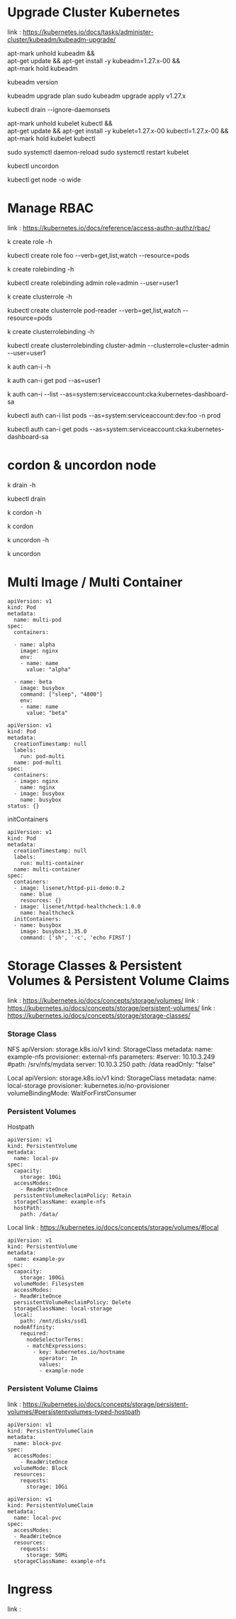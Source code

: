 # Upgrade Cluster Kubernetes

link : https://kubernetes.io/docs/tasks/administer-cluster/kubeadm/kubeadm-upgrade/

apt-mark unhold kubeadm && \
apt-get update && apt-get install -y kubeadm=1.27.x-00 && \
apt-mark hold kubeadm

kubeadm version

kubeadm upgrade plan
sudo kubeadm upgrade apply v1.27.x

kubectl drain <node-to-drain> --ignore-daemonsets


apt-mark unhold kubelet kubectl && \
apt-get update && apt-get install -y kubelet=1.27.x-00 kubectl=1.27.x-00 && \
apt-mark hold kubelet kubectl


sudo systemctl daemon-reload
sudo systemctl restart kubelet

kubectl uncordon <node-to-uncordon>

kubectl get node -o wide



# Manage RBAC

link : https://kubernetes.io/docs/reference/access-authn-authz/rbac/

k create role -h 

kubectl create role foo --verb=get,list,watch --resource=pods

k create rolebinding -h

kubectl create rolebinding admin role=admin --user=user1

k create clusterrole -h

kubectl create clusterrole pod-reader --verb=get,list,watch --resource=pods

k create clusterrolebinding -h

kubectl create clusterrolebinding cluster-admin --clusterrole=cluster-admin --user=user1

k auth can-i -h

k auth can-i get pod --as=user1

k auth can-i --list --as=system:serviceaccount:cka:kubernetes-dashboard-sa

kubectl auth can-i list pods --as=system:serviceaccount:dev:foo -n prod

kubectl auth can-i get pods --as=system:serviceaccount:cka:kubernetes-dashboard-sa



# cordon & uncordon node

k drain -h

kubectl drain <node>

k cordon -h

k cordon <node>

k uncordon -h

k uncordon <node>



# Multi Image / Multi Container

```
apiVersion: v1
kind: Pod
metadata:
  name: multi-pod
spec:
  containers:

  - name: alpha
    image: nginx
    env:
    - name: name
      value: "alpha"

  - name: beta
    image: busybox
    command: ["sleep", "4800"]
    env:
    - name: name
      value: "beta"
```

```
apiVersion: v1
kind: Pod
metadata:
  creationTimestamp: null
  labels:
    run: pod-multi
  name: pod-multi
spec:
  containers:
  - image: nginx
    name: nginx
  - image: busybox
    name: busybox
status: {}
```

initContainers
```
apiVersion: v1
kind: Pod
metadata:
  creationTimestamp: null
  labels:
    run: multi-container
  name: multi-container
spec:
  containers:
  - image: lisenet/httpd-pii-demo:0.2
    name: blue
    resources: {}
  - image: lisenet/httpd-healthcheck:1.0.0
    name: healthcheck
  initContainers:
  - name: busybox
    image: busybox:1.35.0
    command: ['sh', '-c', 'echo FIRST']
```



# Storage Classes & Persistent Volumes & Persistent Volume Claims

link : https://kubernetes.io/docs/concepts/storage/volumes/
link : https://kubernetes.io/docs/concepts/storage/persistent-volumes/
link : https://kubernetes.io/docs/concepts/storage/storage-classes/


### Storage Class

NFS
apiVersion: storage.k8s.io/v1
kind: StorageClass
metadata:
  name: example-nfs
provisioner: external-nfs
parameters:
  #server: 10.10.3.249
  #path: /srv/nfs/mydata
  server: 10.10.3.250
  path: /data
  readOnly: "false"

Local
apiVersion: storage.k8s.io/v1
kind: StorageClass
metadata:
  name: local-storage
provisioner: kubernetes.io/no-provisioner
volumeBindingMode: WaitForFirstConsumer


### Persistent Volumes

Hostpath
```
apiVersion: v1
kind: PersistentVolume
metadata:
  name: local-pv
spec:
  capacity:
    storage: 10Gi
  accessModes:
    - ReadWriteOnce
  persistentVolumeReclaimPolicy: Retain
  storageClassName: example-nfs
  hostPath:
    path: /data/ 
```


Local
link : https://kubernetes.io/docs/concepts/storage/volumes/#local

```
apiVersion: v1
kind: PersistentVolume
metadata:
  name: example-pv
spec:
  capacity:
    storage: 100Gi
  volumeMode: Filesystem
  accessModes:
  - ReadWriteOnce
  persistentVolumeReclaimPolicy: Delete
  storageClassName: local-storage
  local:
    path: /mnt/disks/ssd1
  nodeAffinity:
    required:
      nodeSelectorTerms:
      - matchExpressions:
        - key: kubernetes.io/hostname
          operator: In
          values:
          - example-node
```


### Persistent Volume Claims

link : https://kubernetes.io/docs/concepts/storage/persistent-volumes/#persistentvolumes-typed-hostpath

```
apiVersion: v1
kind: PersistentVolumeClaim
metadata:
  name: block-pvc
spec:
  accessModes:
    - ReadWriteOnce
  volumeMode: Block
  resources:
    requests:
      storage: 10Gi
```

```
apiVersion: v1
kind: PersistentVolumeClaim
metadata:
  name: local-pvc
spec:
  accessModes:
  - ReadWriteOnce
  resources:
    requests:
      storage: 50Mi
  storageClassName: example-nfs
```



# Ingress

link : 
